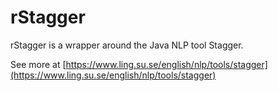 # rStagger

rStagger is a wrapper around the Java NLP tool Stagger. 

See more at [https://www.ling.su.se/english/nlp/tools/stagger](https://www.ling.su.se/english/nlp/tools/stagger)
